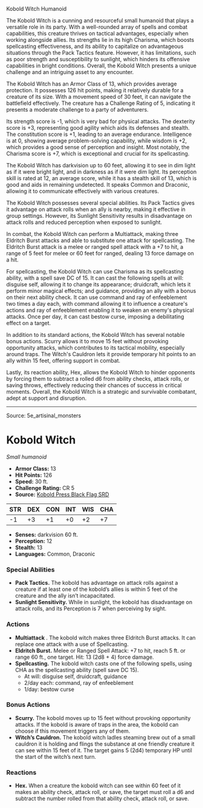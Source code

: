 <MonsterName/>Kobold Witch</MonsterName>
<CreatureType/>Humanoid</CreatureType>

<summary>The Kobold Witch is a cunning and resourceful small humanoid that plays a versatile role in its party. With a well-rounded array of spells and combat capabilities, this creature thrives on tactical advantages, especially when working alongside allies. Its strengths lie in its high Charisma, which boosts spellcasting effectiveness, and its ability to capitalize on advantageous situations through the Pack Tactics feature. However, it has limitations, such as poor strength and susceptibility to sunlight, which hinders its offensive capabilities in bright conditions. Overall, the Kobold Witch presents a unique challenge and an intriguing asset to any encounter.</summary>

<detail>

The Kobold Witch has an Armor Class of 13, which provides average protection. It possesses 126 hit points, making it relatively durable for a creature of its size. With a movement speed of 30 feet, it can navigate the battlefield effectively. The creature has a Challenge Rating of 5, indicating it presents a moderate challenge to a party of adventurers. 

Its strength score is -1, which is very bad for physical attacks. The dexterity score is +3, representing good agility which aids its defenses and stealth. The constitution score is +1, leading to an average endurance. Intelligence is at 0, showing average problem-solving capability, while wisdom is +2, which provides a good sense of perception and insight. Most notably, the Charisma score is +7, which is exceptional and crucial for its spellcasting.

The Kobold Witch has darkvision up to 60 feet, allowing it to see in dim light as if it were bright light, and in darkness as if it were dim light. Its perception skill is rated at 12, an average score, while it has a stealth skill of 13, which is good and aids in remaining undetected. It speaks Common and Draconic, allowing it to communicate effectively with various creatures.

The Kobold Witch possesses several special abilities. Its Pack Tactics gives it advantage on attack rolls when an ally is nearby, making it effective in group settings. However, its Sunlight Sensitivity results in disadvantage on attack rolls and reduced perception when exposed to sunlight.

In combat, the Kobold Witch can perform a Multiattack, making three Eldritch Burst attacks and able to substitute one attack for spellcasting. The Eldritch Burst attack is a melee or ranged spell attack with a +7 to hit, a range of 5 feet for melee or 60 feet for ranged, dealing 13 force damage on a hit.

For spellcasting, the Kobold Witch can use Charisma as its spellcasting ability, with a spell save DC of 15. It can cast the following spells at will: disguise self, allowing it to change its appearance; druidcraft, which lets it perform minor magical effects; and guidance, providing an ally with a bonus on their next ability check. It can use command and ray of enfeeblement two times a day each, with command allowing it to influence a creature's actions and ray of enfeeblement enabling it to weaken an enemy's physical attacks. Once per day, it can cast bestow curse, imposing a debilitating effect on a target.

In addition to its standard actions, the Kobold Witch has several notable bonus actions. Scurry allows it to move 15 feet without provoking opportunity attacks, which contributes to its tactical mobility, especially around traps. The Witch's Cauldron lets it provide temporary hit points to an ally within 15 feet, offering support in combat.

Lastly, its reaction ability, Hex, allows the Kobold Witch to hinder opponents by forcing them to subtract a rolled d6 from ability checks, attack rolls, or saving throws, effectively reducing their chances of success in critical moments. Overall, the Kobold Witch is a strategic and survivable combatant, adept at support and disruption.</detail>



---

Source: 5e_artisinal_monsters

# Kobold Witch

*Small humanoid*

- **Armor Class:** 13
- **Hit Points:** 126
- **Speed:** 30 ft.
- **Challenge Rating:** CR 5
- **Source:** [Kobold Press Black Flag SRD](https://koboldpress.com/black-flag-roleplaying/)

| STR | DEX | CON | INT | WIS | CHA |
| --- | --- | --- | --- | --- | --- |
| -1 | +3 | +1 | +0 | +2 | +7 |

- **Senses:** darkvision 60 ft.
- **Perception:** 12
- **Stealth:** 13
- **Languages:** Common, Draconic

### Special Abilities

- **Pack Tactics.** The kobold has advantage on attack rolls against a creature if at least one of the kobold’s allies is within 5 feet of the creature and the ally isn’t incapacitated.
- **Sunlight Sensitivity.** While in sunlight, the kobold has disadvantage on attack rolls, and its Perception is 7 when perceiving by sight.

### Actions

- **Multiattack** . The kobold witch makes three Eldritch Burst attacks. It can replace one attack with a use of Spellcasting.
- **Eldritch Burst.** Melee or Ranged Spell Attack: +7 to hit, reach 5 ft. or range 60 ft., one target. Hit: 13 (2d8 + 4) force damage.
- **Spellcasting.** The kobold witch casts one of the following spells, using CHA as the spellcasting ability (spell save DC 15).
	- At will: disguise self, druidcraft, guidance
	- 2/day each: command, ray of enfeeblement
	- 1/day: bestow curse

### Bonus Actions

- **Scurry.** The kobold moves up to 15 feet without provoking opportunity attacks. If the kobold is aware of traps in the area, the kobold can choose if this movement triggers any of them.
- **Witch’s Cauldron.** The kobold witch ladles steaming brew out of a small cauldron it is holding and flings the substance at one friendly creature it can see within 15 feet of it. The target gains 5 (2d4) temporary HP until the start of the witch’s next turn.

### Reactions

- **Hex.** When a creature the kobold witch can see within 60 feet of it makes an ability check, attack roll, or save, the target must roll a d6 and subtract the number rolled from that ability check, attack roll, or save.



